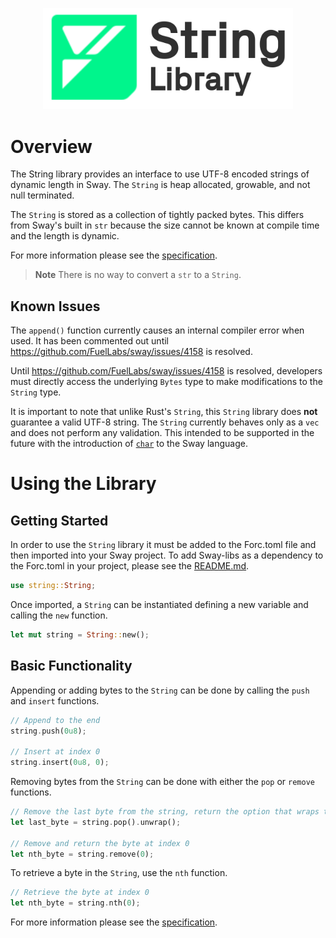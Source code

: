 <p align="center">
    <picture>
        <source media="(prefers-color-scheme: dark)" srcset=".docs/string-logo-dark-theme.png">
        <img alt="SwayApps logo" width="400px" src=".docs/string-logo-light-theme.png">
    </picture>
</p>

# Overview

The String library provides an interface to use UTF-8 encoded strings of dynamic length in Sway. The `String` is heap allocated, growable, and not null terminated.

The `String` is stored as a collection of tightly packed bytes. This differs from Sway's built in `str` because the size cannot be known at compile time and the length is dynamic. 

For more information please see the [specification](./SPECIFICATION.md).

> **Note** There is no way to convert a `str` to a `String`.

## Known Issues

The `append()` function currently causes an internal compiler error when used. It has been commented out until https://github.com/FuelLabs/sway/issues/4158 is resolved.


Until https://github.com/FuelLabs/sway/issues/4158 is resolved, developers must directly access the underlying `Bytes` type to make modifications to the `String` type.

It is important to note that unlike Rust's `String`, this `String` library does **not** guarantee a valid UTF-8 string. The `String` currently behaves only as a `vec` and does not perform any validation. This intended to be supported in the future with the introduction of [`char`](https://github.com/FuelLabs/sway/issues/2937) to the Sway language.

# Using the Library

## Getting Started

In order to use the `String` library it must be added to the Forc.toml file and then imported into your Sway project. To add Sway-libs as a dependency to the Forc.toml in your project, please see the [README.md](../../../README.md).

```rust
use string::String;
```

Once imported, a `String` can be instantiated defining a new variable and calling the `new` function.

```rust
let mut string = String::new();
```

## Basic Functionality

Appending or adding bytes to the `String` can be done by calling the `push` and `insert` functions.

```rust
// Append to the end
string.push(0u8);

// Insert at index 0
string.insert(0u8, 0);
```

Removing bytes from the `String` can be done with either the `pop` or `remove` functions.

```rust
// Remove the last byte from the string, return the option that wraps the value and unwrap the byte
let last_byte = string.pop().unwrap();

// Remove and return the byte at index 0
let nth_byte = string.remove(0);
```

To retrieve a byte in the `String`, use the `nth` function.

```rust
// Retrieve the byte at index 0
let nth_byte = string.nth(0);
```

For more information please see the [specification](./SPECIFICATION.md).
